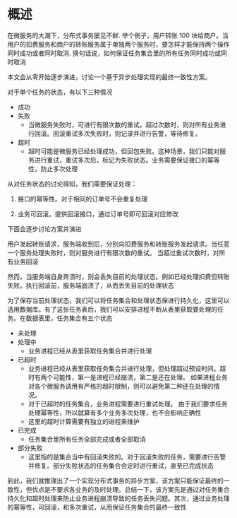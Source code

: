 # 概述

在微服务的大潮下，分布式事务屡见不鲜. 举个例子，用户转账 100 块给商户。当用户的扣费服务和商户的转账服务属于单独两个服务时，要怎样才能保持两个操作同时成功或者同时取消. 换句话说，如何保证任务集合里的所有任务同时成功或同时取消

本文会从零开始逐步演进，讨论一个基于异步处理实现的最终一致性方案。

对于单个任务的状态，有以下三种情况

- 成功
- 失败
  - 当微服务失败时，可进行有限次数的重试。超过次数时，则对所有业务进行回滚。回滚重试多次失败时，则记录并进行告警，等待修复。
- 超时
  - 超时可能是微服务已经处理成功，但回包失败。这种场景，我们只能对服务进行重试，重试多次后，标记为失败状态。业务需要保证接口的幂等性，防止多次处理

从对任务状态的讨论得知，我们需要保证处理：

1. 接口的幂等性。对于相同的订单号不会重复处理

2. 业务可回滚。提供回滚接口，通过订单号即可回滚对应修改

下面会逐步讨论方案并演进

用户发起转账请求，服务端收到后，分别向扣费服务和转账服务发起请求。当任意一个服务处理失败时，则对服务进行有限次数的重试。 当超过重试次数时，对所有业务回滚
  
然而，当服务端自身奔溃时，则会丢失目前的处理状态。例如已经处理扣费但转账失败。执行回滚前，服务端崩溃了，从而丢失目前的处理状态

为了保存当前处理状态，我们可以将任务集合和处理状态保进行持久化，这里可以选用数据库。有了这张任务表后，我们可以安排进程不断从表里获取要处理的任务。在数据表里，任务集合有五个状态

- 未处理
- 处理中
  - 业务进程已经从表里获取任务集合并进行处理
- 已超时
  - 业务进程已经从表里获取任务集合并进行处理，但处理超过预设时间。超时有两个可能性，第一是进程已经崩溃，第二是还在处理。 如果进程业务对各个微服务调用有严格的超时限制，则可以避免第二种还在处理的情况。
  - 对于已超时的任务集合，业务进程需要进行重试处理。 由于我们要求任务处理幂等性，所以就算有多个业务多次处理，也不会影响正确性
  - 这里的超时计算需要有独立的进程来维护
- 已完成
  - 任务集合里所有任务全部完成或者全部取消
- 部分失败
  - 这里指的是集合当中有回滚失败的。对于回滚失败的任务，需要进行告警并修复。部分失败状态的任务集合会定时进行重试，直至已完成状态

到此，我们就推理出了一个实现分布式事务的异步方案，该方案只能保证最终的一致性，但优点是不要求各业务的及时处理。总结一下，该方案先是通过对任务集合持久化和超时处理来防止业务进程崩溃导致的任务丢失问题。其次，通过业务处理的幂等性，可回滚，和多次重试，从而保证任务集合的最终一致性
